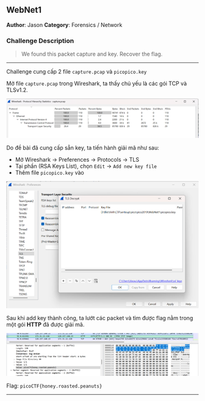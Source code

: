 ## WebNet1

**Author**: Jason
**Category**: Forensics / Network  
### Challenge Description
> We found this packet capture and key. Recover the flag.
---
Challenge cung cấp 2 file `capture.pcap` và `picopico.key`

Mở file `capture.pcap` trong Wireshark, ta thấy chủ yếu là các gói TCP và TLSv1.2.

![Wireshark TLS Packets](../asset/2025-04-28_222018.png)

Do đề bài đã cung cấp sẵn key, ta tiến hành giải mã như sau:
- Mở Wireshark → Preferences → Protocols → TLS
- Tại phần (RSA Keys List), chọn `Edit` → `Add new key file`
- Thêm file `picopico.key` vào

![Wireshark TLS Key Setup](../asset/2025-04-28_222017.png)

Sau khi add key thành công, ta lướt các packet và tìm được flag nằm trong một gói **HTTP** đã được giải mã.

![Flag in HTTP Packet](../asset/2025-04-28_222019.png)

Flag: `picoCTF{honey.roasted.peanuts}`

---
